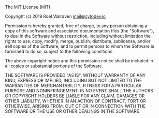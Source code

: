 The MIT License (MIT)

Copyright (c) 2019 Roel Walraven <mail@cytodev.io>

Permission is hereby granted, free of charge, to any person obtaining a copy of
this software  and associated documentation files (the "Software"), to deal  in
the Software  without restriction, including  without  limitation the rights to
use, copy, modify, merge, publish, distribute, sublicense, and/or  sell  copies
of the Software, and to permit  persons to whom the Software is furnished to do
so, subject to the following conditions:

The above copyright notice and this permission notice shall be included in  all
copies or substantial portions of the Software.

THE  SOFTWARE IS  PROVIDED  "AS IS", WITHOUT WARRANTY  OF  ANY KIND, EXPRESS OR
IMPLIED, INCLUDING  BUT  NOT  LIMITED TO  THE  WARRANTIES  OF  MERCHANTABILITY,
FITNESS FOR A PARTICULAR  PURPOSE AND NONINFRINGEMENT. IN  NO  EVENT SHALL  THE
AUTHORS OR  COPYRIGHT  HOLDERS  BE  LIABLE FOR  ANY  CLAIM,  DAMAGES  OR  OTHER
LIABILITY,  WHETHER IN AN ACTION OF CONTRACT, TORT  OR OTHERWISE, ARISING FROM,
OUT OF OR IN CONNECTION WITH  THE SOFTWARE OR THE  USE OR OTHER DEALINGS IN THE
SOFTWARE.
